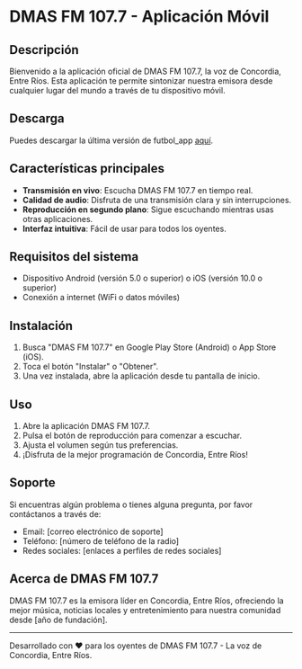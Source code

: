 # DMAS FM 107.7 - Aplicación Móvil

## Descripción
Bienvenido a la aplicación oficial de DMAS FM 107.7, la voz de Concordia, Entre Ríos. Esta aplicación te permite sintonizar nuestra emisora desde cualquier lugar del mundo a través de tu dispositivo móvil.

## Descarga
Puedes descargar la última versión de futbol_app [aquí]().

## Características principales
- **Transmisión en vivo**: Escucha DMAS FM 107.7 en tiempo real.
- **Calidad de audio**: Disfruta de una transmisión clara y sin interrupciones.
- **Reproducción en segundo plano**: Sigue escuchando mientras usas otras aplicaciones.
- **Interfaz intuitiva**: Fácil de usar para todos los oyentes.

## Requisitos del sistema
- Dispositivo Android (versión 5.0 o superior) o iOS (versión 10.0 o superior)
- Conexión a internet (WiFi o datos móviles)

## Instalación
1. Busca "DMAS FM 107.7" en Google Play Store (Android) o App Store (iOS).
2. Toca el botón "Instalar" o "Obtener".
3. Una vez instalada, abre la aplicación desde tu pantalla de inicio.

## Uso
1. Abre la aplicación DMAS FM 107.7.
2. Pulsa el botón de reproducción para comenzar a escuchar.
3. Ajusta el volumen según tus preferencias.
4. ¡Disfruta de la mejor programación de Concordia, Entre Ríos!

## Soporte
Si encuentras algún problema o tienes alguna pregunta, por favor contáctanos a través de:
- Email: [correo electrónico de soporte]
- Teléfono: [número de teléfono de la radio]
- Redes sociales: [enlaces a perfiles de redes sociales]

## Acerca de DMAS FM 107.7
DMAS FM 107.7 es la emisora líder en Concordia, Entre Ríos, ofreciendo la mejor música, noticias locales y entretenimiento para nuestra comunidad desde [año de fundación].

---

Desarrollado con ❤️ para los oyentes de DMAS FM 107.7 - La voz de Concordia, Entre Ríos.
